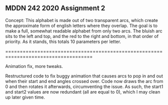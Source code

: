 ## MDDN 242 2020 Assignment 2

Concept:
This alphabet is made out of two transparent arcs, which create the approximate form of english letters where they overlap. The goal is to make a full, somewhat readable alphabet from only two arcs. The bluish arc sits to the left and top, and the red to the right and bottom, in that order of priority. As it stands, this totals 10 parameters per letter.

====================================================================================

Animation fix, more tweaks.

Restructured code to fix buggy animation that causes arcs to pop in and out when their start and end angles crossed over. Code now draws the arc from 0 and then rotates it afterwards, circumventing the issue. As such, the start1 and start2 values are now redundant (all are equal to 0), which I may clean up later given time.
